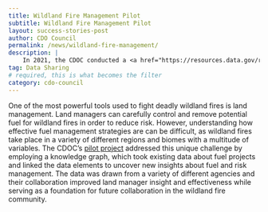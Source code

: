 ```yaml
---
title: Wildland Fire Management Pilot 
subtitle: Wildland Fire Management Pilot 
layout: success-stories-post
author: CDO Council
permalink: /news/wildland-fire-management/
description: |
    In 2021, the CDOC conducted a <a href="https://resources.data.gov/resources/Fuels_Knowledge_Graph_Project/">pilot project</a> to explore the use of knowledge graphs to achieve more consistent and reliable fuel management performance measures. The data was drawn from a variety of different agencies and their collaboration improved land manager insight and effectiveness while serving as a foundation for future collaboration in the wildland fire community.
tag: Data Sharing
# required, this is what becomes the filter
category: cdo-council
---
```


One of the most powerful tools used to fight deadly wildland fires is land management. Land managers can carefully control and remove potential fuel for wildland fires in order to reduce risk. However, understanding how effective fuel management strategies are can be difficult, as wildland fires take place in a variety of different regions and biomes with a multitude of variables. The CDOC’s <a href="https://resources.data.gov/resources/Fuels_Knowledge_Graph_Project/">pilot project</a> addressed this unique challenge by employing a knowledge graph, which took existing data about fuel projects and linked the data elements to uncover new insights about fuel and risk management. The data was drawn from a variety of different agencies and their collaboration improved land manager insight and effectiveness while serving as a foundation for future collaboration in the wildland fire community.